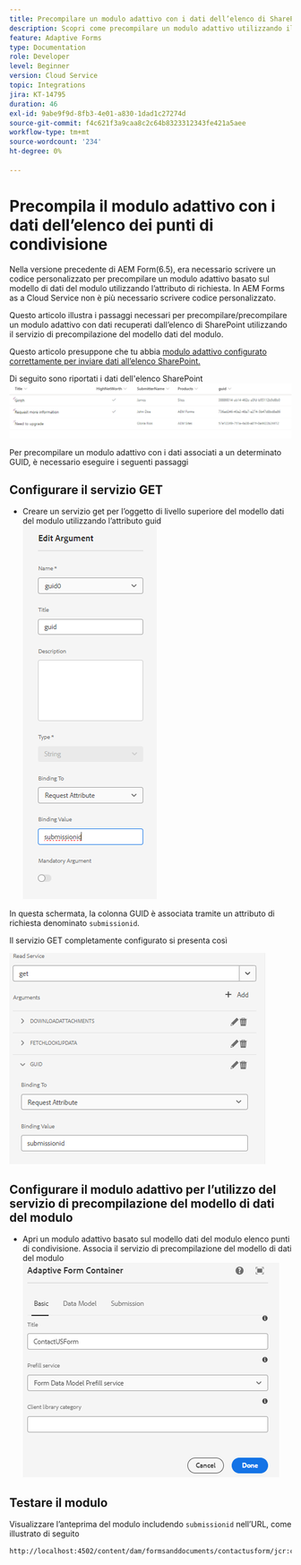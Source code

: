 ```yaml
---
title: Precompilare un modulo adattivo con i dati dell’elenco di SharePoint
description: Scopri come precompilare un modulo adattivo utilizzando il modello di dati del modulo supportato da un elenco di punti di condivisione
feature: Adaptive Forms
type: Documentation
role: Developer
level: Beginner
version: Cloud Service
topic: Integrations
jira: KT-14795
duration: 46
exl-id: 9abe9f9d-8fb3-4e01-a830-1dad1c27274d
source-git-commit: f4c621f3a9caa8c2c64b8323312343fe421a5aee
workflow-type: tm+mt
source-wordcount: '234'
ht-degree: 0%

---
```


# Precompila il modulo adattivo con i dati dell’elenco dei punti di condivisione

Nella versione precedente di AEM Form(6.5), era necessario scrivere un codice personalizzato per precompilare un modulo adattivo basato sul modello di dati del modulo utilizzando l’attributo di richiesta. In AEM Forms as a Cloud Service non è più necessario scrivere codice personalizzato.

Questo articolo illustra i passaggi necessari per precompilare/precompilare un modulo adattivo con dati recuperati dall’elenco di SharePoint utilizzando il servizio di precompilazione del modello dati del modulo.

Questo articolo presuppone che tu abbia [modulo adattivo configurato correttamente per inviare dati all’elenco SharePoint.](https://experienceleague.adobe.com/docs/experience-manager-cloud-service/content/forms/adaptive-forms-authoring/authoring-adaptive-forms-core-components/create-an-adaptive-form-on-forms-cs/configure-submit-actions-core-components.html?lang=en#connect-af-sharepoint-list)

Di seguito sono riportati i dati dell&#39;elenco SharePoint
![sharepoint-list](assets/list-data.png)

Per precompilare un modulo adattivo con i dati associati a un determinato GUID, è necessario eseguire i seguenti passaggi

## Configurare il servizio GET

* Creare un servizio get per l’oggetto di livello superiore del modello dati del modulo utilizzando l’attributo guid
  ![get-service](assets/mapping-request-attribute.png)

In questa schermata, la colonna GUID è associata tramite un attributo di richiesta denominato `submissionid`.

Il servizio GET completamente configurato si presenta così

![get-service](assets/fdm-request-attribute.png)

## Configurare il modulo adattivo per l’utilizzo del servizio di precompilazione del modello di dati del modulo

* Apri un modulo adattivo basato sul modello dati del modulo elenco punti di condivisione. Associa il servizio di precompilazione del modello di dati del modulo
  ![form-prefill-service](assets/form-prefill-service.png)

## Testare il modulo

Visualizzare l’anteprima del modulo includendo `submissionid` nell’URL, come illustrato di seguito

```html
http://localhost:4502/content/dam/formsanddocuments/contactusform/jcr:content?wcmmode=disabled&submissionid=57e12249-751a-4a38-a81f-0a4422b24412
```
